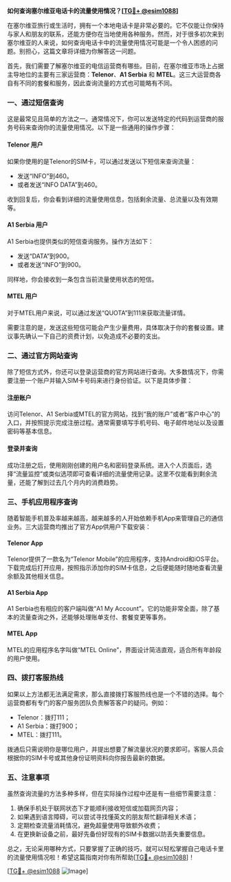 **如何查询塞尔维亚电话卡的流量使用情况？[[TG💪+ @esim1088](https://t.me/s/esim1088)]**

在塞尔维亚旅行或生活时，拥有一个本地电话卡是非常必要的。它不仅能让你保持与家人和朋友的联系，还能方便你在当地使用各种服务。然而，对于很多初次来到塞尔维亚的人来说，如何查询电话卡中的流量使用情况可能是一个令人困惑的问题。别担心，这篇文章将详细为你解答这一问题。

首先，我们需要了解塞尔维亚的电信运营商有哪些。目前，在塞尔维亚市场上占据主导地位的主要有三家运营商：**Telenor**、**A1 Serbia** 和 **MTEL**。这三大运营商各自有不同的套餐和服务，因此查询流量的方式也可能略有不同。

### 一、通过短信查询

这是最常见且简单的方法之一。通常情况下，你可以发送特定的代码到运营商的服务号码来查询你的流量使用情况。以下是一些通用的操作步骤：

#### Telenor 用户
如果你使用的是Telenor的SIM卡，可以通过发送以下短信来查询流量：
- 发送“INFO”到460。
- 或者发送“INFO DATA”到460。

收到回复后，你会看到详细的流量使用信息，包括剩余流量、总流量以及有效期等。

#### A1 Serbia 用户
A1 Serbia也提供类似的短信查询服务。操作方法如下：
- 发送“DATA”到900。
- 或者发送“INFO”到900。

同样地，你会接收到一条包含当前流量使用状态的短信。

#### MTEL 用户
对于MTEL用户来说，可以通过发送“QUOTA”到111来获取流量详情。

需要注意的是，发送这些短信可能会产生少量费用，具体取决于你的套餐设置。建议事先确认一下自己的资费计划，以免造成不必要的支出。

### 二、通过官方网站查询

除了短信方式外，你还可以登录运营商的官方网站进行查询。大多数情况下，你需要注册一个账户并输入SIM卡号码来进行身份验证。以下是具体步骤：

#### 注册账户
访问Telenor、A1 Serbia或MTEL的官方网站，找到“我的账户”或者“客户中心”的入口，并按照提示完成注册过程。通常需要填写手机号码、电子邮件地址以及设置密码等基本信息。

#### 登录并查询
成功注册之后，使用刚刚创建的用户名和密码登录系统。进入个人页面后，选择“流量监控”或类似选项即可查看详细的流量使用记录。这里不仅能看到剩余流量，还能了解到过去几个月内的消费趋势。

### 三、手机应用程序查询

随着智能手机普及率越来越高，越来越多的人开始依赖手机App来管理自己的通信业务。三大运营商均推出了官方App供用户下载安装：

#### Telenor App
Telenor提供了一款名为“Telenor Mobile”的应用程序，支持Android和iOS平台。下载完成后打开应用，按照指示添加你的SIM卡信息，之后便能随时随地查看流量余额及其他相关信息。

#### A1 Serbia App
A1 Serbia也有相应的客户端叫做“A1 My Account”。它的功能非常全面，除了基本的流量查询之外，还能够处理账单支付、套餐变更等事务。

#### MTEL App
MTEL的应用程序名字叫做“MTEL Online”，界面设计简洁直观，适合所有年龄段的用户使用。

### 四、拨打客服热线

如果以上方法都无法满足需求，那么直接拨打客服热线也是一个不错的选择。每个运营商都有专门的客户服务团队负责解答客户的疑问。例如：
- Telenor：拨打111；
- A1 Serbia：拨打900；
- MTEL：拨打111。

拨通后只需说明你是哪位用户，并提出想要了解流量状况的要求即可。客服人员会根据你的SIM卡号或其他身份证明资料向你报告最新的数据。

### 五、注意事项

虽然查询流量的方法多种多样，但在实际操作过程中还是有一些细节需要注意：
1. 确保手机处于联网状态下才能顺利接收短信或加载网页内容；
2. 如果遇到语言障碍，可以尝试寻找懂英文的朋友帮忙翻译相关术语；
3. 定期检查流量消耗情况，避免超量使用导致额外收费；
4. 在更换新设备之前，最好先备份好现有的SIM卡数据以防丢失重要信息。

总之，无论采用哪种方式，只要掌握了正确的技巧，就可以轻松掌握自己电话卡里的流量使用情况啦！希望这篇指南对你有所帮助[[TG💪+ @esim1088](https://t.me/s/esim1088)]！

[[TG💪+ @esim1088](https://t.me/s/esim1088) ![Image](https://i.postimg.cc/4NQfJmqS/Snipaste-2025-05-13-00-14-12.png)]